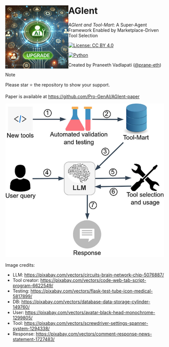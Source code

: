 <!-- Copyright (c) 2024 Praneeth Vadlapati -->

# <img src="./files/logo_small.jpg" align="left" width="200" alt="AGIent" /> AGIent

_AGIent and Tool-Mart_: A Super-Agent Framework Enabled by Marketplace-Driven Tool Selection

[![License: CC BY 4.0](https://img.shields.io/badge/License-CC_BY_4.0-yellow.svg?style=for-the-badge)](./LICENSE.md)
<!-- [![DOI](https://img.shields.io/badge/DOI-10.21275%2FSR241106070538-darkgreen?style=for-the-badge)](https://doi.org/10.21275/SR241106070538) -->
[![Python](https://img.shields.io/badge/Python-3776AB?style=for-the-badge&logo=python&logoColor=ffdd54)](https://www.python.org/)

Created by Praneeth Vadlapati ([@prane-eth](https://github.com/prane-eth))

> [!NOTE]
> Please star :star: the repository to show your support. <br>

Paper is available at https://github.com/Pro-GenAI/AGIent-paper

<!-- #### Why AGIent? -->
![AGIent Flow](./files/AGIent_flow.jpg)



Image credits:
- LLM: https://pixabay.com/vectors/circuits-brain-network-chip-5076887/
- Tool creator: https://pixabay.com/vectors/code-web-tab-script-program-6622549/
- Testing: https://pixabay.com/vectors/flask-test-tube-icon-medical-5817899/
- DB: https://pixabay.com/vectors/database-data-storage-cylinder-149760/
- User: https://pixabay.com/vectors/avatar-black-head-monochrome-1299805/
- Tool: https://pixabay.com/vectors/screwdriver-settings-spanner-system-1294338/
- Response: https://pixabay.com/vectors/comment-response-news-statement-1727483/